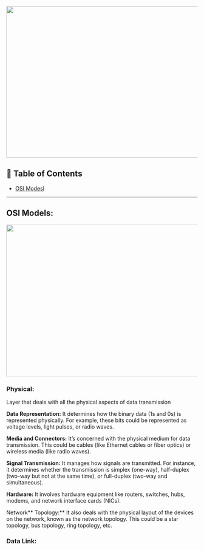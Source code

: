 <p align="center">
  <img src = "https://media.geeksforgeeks.org/wp-content/uploads/20230406152358/CN-(1).jpg" width=600 height=400>
</p>


## 🚩 Table of Contents

- [OSI Modesl](#osi-models)


---


## OSI Models:

<p align="center">
  <img src = "https://cdn.codegym.cc/images/article/3effcdd0-5b89-4574-b154-c2c1c65d945d/512.jpeg" width=600 height=400>
</p>

### Physical:
Layer that deals with all the physical aspects of data transmission

**Data Representation:** It determines how the binary data (1s and 0s) is represented physically. For example, these bits could be represented as voltage levels, light pulses, or radio waves.

**Media and Connectors:** It’s concerned with the physical medium for data transmission. This could be cables (like Ethernet cables or fiber optics) or wireless media (like radio waves).

**Signal Transmission:** It manages how signals are transmitted. For instance, it determines whether the transmission is simplex (one-way), half-duplex (two-way but not at the same time), or full-duplex (two-way and simultaneous).

**Hardware:** It involves hardware equipment like routers, switches, hubs, modems, and network interface cards (NICs).

Network** Topology:** It also deals with the physical layout of the devices on the network, known as the network topology. This could be a star topology, bus topology, ring topology, etc.

### Data Link: 
